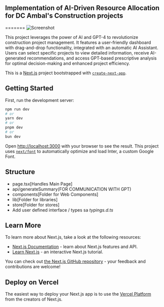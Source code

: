 ## Implementation of AI-Driven Resource Allocation for DC Ambal's Construction projects

=======
![Screenshot](https://i.imgur.com/lm8KGHE.png)


This project leverages the power of AI and GPT-4 to revolutionize construction project management. It features a user-friendly dashboard with drag-and-drop functionality, integrated with an automatic AI Assistant. Users can select specific projects to view detailed information, receive AI-generated recommendations, and access GPT-based prescriptive analysis for optimal decision-making and enhanced project efficiency.

This is a [Next.js](https://nextjs.org/) project bootstrapped with [`create-next-app`](https://github.com/vercel/next.js/tree/canary/packages/create-next-app).

## Getting Started

First, run the development server:

```bash
npm run dev
# or
yarn dev
# or
pnpm dev
# or
bun dev
```

Open [http://localhost:3000](http://localhost:3000) with your browser to see the result.
This project uses [`next/font`](https://nextjs.org/docs/basic-features/font-optimization) to automatically optimize and load Inter, a custom Google Font.

## Structure
- page.tsx[Handles Main Page]
- api/generateSummary(FOR COMMUNICATION WITH GPT)
- components[Folder for Web Components]
- lib[Folder for libraries]
- store[Folder for stores]
- Add user defined interface / types sa *typings.d.ts*


## Learn More

To learn more about Next.js, take a look at the following resources:

- [Next.js Documentation](https://nextjs.org/docs) - learn about Next.js features and API.
- [Learn Next.js](https://nextjs.org/learn) - an interactive Next.js tutorial.

You can check out [the Next.js GitHub repository](https://github.com/vercel/next.js/) - your feedback and contributions are welcome!

## Deploy on Vercel

The easiest way to deploy your Next.js app is to use the [Vercel Platform](https://vercel.com/new?utm_medium=default-template&filter=next.js&utm_source=create-next-app&utm_campaign=create-next-app-readme) from the creators of Next.js.

